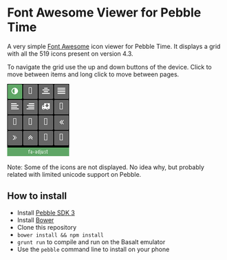 Font Awesome Viewer for Pebble Time
====

A very simple [Font Awesome](http://fortawesome.github.io/Font-Awesome/) icon viewer for Pebble Time. It displays a grid with all the 519 icons present on version 4.3.

To navigate the grid use the up and down buttons of the device. Click to move between items and long click to move between pages.

![Loop](loop.gif)

Note: Some of the icons are not displayed. No idea why, but probably related with limited unicode support on Pebble.

How to install
----

* Install [Pebble SDK 3](http://developer.getpebble.com/sdk/download/)
* Install [Bower](http://bower.io)
* Clone this repository
* ``bower install && npm install``
* ``grunt run`` to compile and run on the Basalt emulator
* Use the ``pebble`` command line to install on your phone
